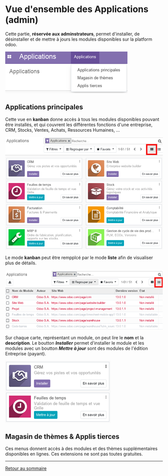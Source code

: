 # Vue d'ensemble des Applications (admin)

Cette partie, **réservée aux adminstrateurs**, permet d'installer, de désinstaller et de mettre à jours les modules disponibles sur la platform odoo.

![](./images/apps-menu.png)

## Applications principales 

Cette vue en **kanban** donne accès à tous les modules disponibles pouvant être installés, et qui couvrent les différentes fonctions d'une entreprise, CRM, Stocks, Ventes, Achats, Ressources Humaines, ... 

![](./images/apps-kanban.png)

Le mode **kanban** peut être rempplcé par le mode **liste** afin de visualiser plus de détails.

![](./images/apps-list.png)

Sur chaque carte, représentant un module, on peut lire le **nom** et la **description**. Le boutton **_Installer_** permet d'installer le module et les modules avec un boutton **_Mettre à jour_** sont des modules de l'édition Entreprise (payant).

![](./images/apps-cards.png)

## Magasin de thèmes & Applis tierces

Ces menus donnent accès à des modules et des thèmes supplémentaires disponibles en lignes. Ces extensions ne sont pas toutes gratuites.

----
[Retour au sommaire](./odoo-deploy-guidelines-fr.md)

